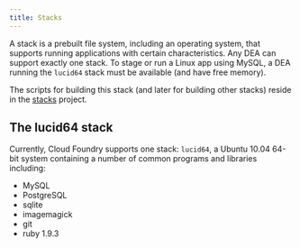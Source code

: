 ```yaml
---
title: Stacks
---
```


A stack is a prebuilt file system, including an operating system, that
supports running applications with certain characteristics. Any DEA can
support exactly one stack. To stage or run a Linux app using MySQL,
a DEA running the `lucid64` stack must be available (and have free memory).

The scripts for building this stack (and later for building
other stacks) reside in the [stacks](http://github.com/cloudfoundry/stacks) project.

## The lucid64 stack

Currently, Cloud Foundry supports one stack: `lucid64`, a Ubuntu 10.04 64-bit system
containing a number of common programs and libraries including:

* MySQL
* PostgreSQL
* sqlite
* imagemagick
* git
* ruby 1.9.3
